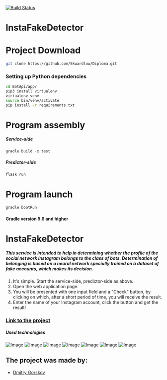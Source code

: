[![Build Status](https://travis-ci.com/Skwardlow/Diploma.svg?token=KCkKDpGCxsPEM3xKfkFv&branch=master)](https://travis-ci.com/github/Skwardlow/Diploma)

# InstaFakeDetector

# Project Download
```Bash
git clone https://github.com/Skwardlow/Diploma.git
```

### Setting up Python dependencies
```Bash
cd BotApi/app/
pip3 install virtualenv
virtualenv venv
source bin/venv/activate
pip install -r requirements.txt
```

# Program assembly

##### Service-side
```Groovy
gradle build -x test
```

##### Predictor-side
```Bash
flask run
```

# Program launch
```Groovy
gradle bootRun
```
#### Gradle version 5.6 and higher

# InstaFakeDetector 
##### This service is intended to help in determining whether the profile of the social network Instagram belongs to the class of bots. Determination of belonging is based on a neural network specially trained on a dataset of fake accounts, which makes its decision.
 1. It's simple. Start the service-side, predictor-side as above.
 2. Open the web application page.
 3. You will be presented with one input field and a "Check" button, by clicking on which, after a short period of time, you will receive the result.
 4. Enter the name of your Instagram account, click the button and get the result!

### [Link to the project](https://instafakepredictor.herokuapp.com/)

##### Used technologies 
![Image](https://lilly021.com/wp-content/uploads/2019/07/springBoot_featured_image.png)
![Image](https://i.ytimg.com/vi/ClM3T7uozEo/maxresdefault.jpg)
![Image](https://pbs.twimg.com/media/Ch-UM1wWEAISZac.jpg)
![Image](https://static.tildacdn.com/tild3830-6137-4139-b266-323735306638/IG-Glyph-Icon-hero.png)
![Image](https://neurohive.io/wp-content/uploads/2019/06/1200px-Scikit_learn_logo_small.svg.png)
![Image](https://linux-notes.org/wp-content/uploads/2019/06/Ustanovka-heroku-v-UnixLinux-660x320.jpg)
![Image](http://www.johncanessa.com/wp-content/uploads/2017/03/rest_api_logo.jpg)



## The project was made by:
* [Dmitry Gorskov](https://github.com/Skwardlow) 
